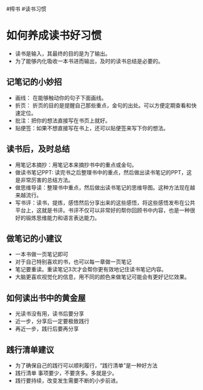 #榨书 #读书习惯 

# 如何养成读书好习惯
- 读书是输入，其最终的目的是为了输出。
- 为了能够内化吸收一本书进而输出，及时的读书总结是必要的。

## 记笔记的小妙招
- 画线： 在能够触动你的句子下面画线。
- 折页： 折页的目的是提醒自己那些重点，金句的出处。可以方便定期查看和快速定位。
- 批注：把你的想法直接写在书页上就好。
- 贴便签：如果不想直接写在书上，还可以贴便签来写下你的想法。

## 读书后，及时总结
- 用笔记本摘抄：用笔记本来摘抄书中的重点或金句。
- 做读书笔记PPT: 读完书之后整理书中的重点，然后做出读书笔记的PPT，这是非常厉害的总结方法。
- 做思维导读：整理书中重点，然后做出读书笔记的思维导图。这种方法现在越来越流行。
- 写书评：读书，提炼，感悟然后分享出来的这些感悟，将这些感悟发布在公共平台上，这就是书评。书评不仅可以非常好的帮你回顾书中内容，也是一种很好的锻炼思维能力和语言表达能力。

## 做笔记的小建议
- 一本书做一页笔记即可
- 对于自己特别喜欢的书，也可以每一章做一页笔记
- 笔记要重读。重读笔记3次才会帮你更有效地记住读书笔记内容。
- 大脑更喜欢视觉化的信息，用不同的颜色来做笔记可能会有更好记忆效果。

## 如何读出书中的黄金屋
- 光读书没有用，读书后要分享
- 近一步，分享后一定要极致践行
- 再近一步，践行后要再分享

## 践行清单建议
- 为了确保自己的践行可以顺利履行，“践行清单”是一种好方法
- 践行清单 事项要少，不要贪多。多就是少。
- 践行要持续，改变发生需要不断的小步前进。
